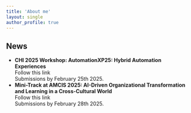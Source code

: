 ```yaml
---
title: 'About me'
layout: single
author_profile: true
---
```


<h2>News</h2>

<p style="font-size: 14px;">
<ul style="font-size: 14px;">
    <li><b>CHI 2025 Workshop: AutomationXP25: Hybrid Automation Experiences </b> 
    <br>
    <a href="https://matthiasbaldauf.com/automationxp25/" style="text-decoration:none">Follow this link </b></a><br>
    Submissions by February 25th 2025.</li>
    <li><b>Mini-Track at AMCIS 2025: AI-Driven Organizational Transformation and Learning in a Cross-Cultural World </b> 
    <br>
    <a href="https://amcis2025.aisconferences.org/" style="text-decoration:none">Follow this link </b></a><br>
    Submissions by February 28th 2025.</li>
</ul>
</p>